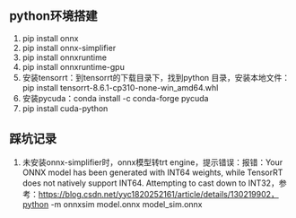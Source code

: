 ## python环境搭建
1. pip install onnx
2. pip install onnx-simplifier
3. pip install onnxruntime
4. pip install onnxruntime-gpu
5. 安装tensorrt：到tensorrt的下载目录下，找到python 目录，安装本地文件：pip install tensorrt-8.6.1-cp310-none-win_amd64.whl
6. 安装pycuda：conda install -c conda-forge pycuda
7. pip install cuda-python

## 踩坑记录
1. 未安装onnx-simplifier时，onnx模型转trt engine，提示错误：报错：Your ONNX model has been generated with INT64 weights, while TensorRT does not natively support INT64. Attempting to cast down to INT32，参考：https://blog.csdn.net/yyc1820252161/article/details/130219902，python -m onnxsim model.onnx model_sim.onnx
